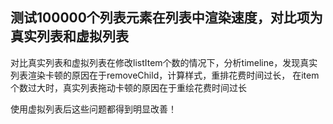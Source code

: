 ## 测试100000个列表元素在列表中渲染速度，对比项为真实列表和虚拟列表

对比真实列表和虚拟列表在修改listItem个数的情况下，分析timeline，发现真实列表渲染卡顿的原因在于removeChild，计算样式，重排花费时间过长，
在item个数过大时，真实列表拖动卡顿的原因在于重绘花费时间过长

使用虚拟列表后这些问题都得到明显改善！
